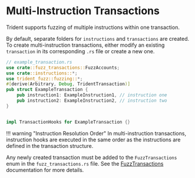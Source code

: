 # Multi-Instruction Transactions

Trident supports fuzzing of multiple instructions within one transaction.

By default, separate folders for `instructions` and `transactions` are created. To create multi-instruction transactions, either modify an existing `transaction` in its corresponding `.rs` file or create a new one.


```rust
// example_transaction.rs
use crate::fuzz_transactions::FuzzAccounts;
use crate::instructions::*;
use trident_fuzz::fuzzing::*;
#[derive(Arbitrary, Debug, TridentTransaction)]
pub struct ExampleTransaction {
    pub instruction1: ExampleInstruction1, // instruction one
    pub instruction2: ExampleInstruction2, // instruction two
}


impl TransactionHooks for ExampleTransaction {}
```

!!! warning "Instruction Resolution Order"
    In multi-instruction transactions, instruction hooks are executed in the same order as the instructions are defined in the transaction structure.

Any newly created transaction must be added to the `FuzzTransactions` enum in the `fuzz_transactions.rs` file. See the [FuzzTransactions](../../../trident-api-macro/trident-types/fuzz-transactions.md) documentation for more details.

